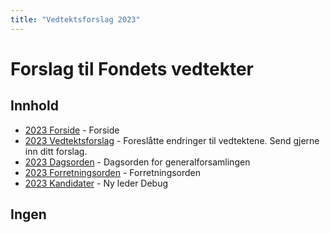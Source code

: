 ```yaml
---
title: "Vedtektsforslag 2023"
---
```


# Forslag til Fondets vedtekter

## Innhold
* [2023 Forside](/generalforsamlinger/2023-v-ekstraordinaer)   - Forside
* [2023 Vedtektsforslag](/generalforsamlinger/2023-v-ekstraordinaer/vedtekstforslag) - Foreslåtte endringer til vedtektene. Send gjerne inn ditt forslag.
* [2023 Dagsorden](/generalforsamlinger/2023-v-ekstraordinaer/dagsorden-23) - Dagsorden for generalforsamlingen
* [2023 Forretningsorden](/generalforsamlinger/2023-v-ekstraordinaer/forretningsorden-2023) - Forretningsorden
* [2023 Kandidater](/generalforsamlinger/2023-v-ekstraordinaer/valg) - Ny leder Debug


## Ingen
